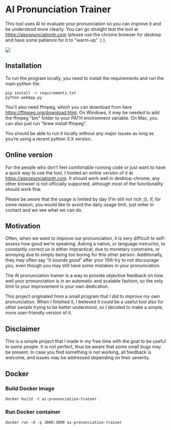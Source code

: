 
# AI Pronunciation Trainer 
This tool uses AI to evaluate your pronunciation so you can improve it and be understood more clearly. You can go straight test the tool at https://aipronunciationtr.com (please use the chrome browser for desktop and have some patience for it to "warm-up" :) ). 

![](images/MainScreen.jpg)

## Installation 
To run the program locally, you need to install the requirements and run the main python file:
```
pip install -r requirements.txt
python webApp.py
```
You'll also need ffmpeg, which you can download from here https://ffmpeg.org/download.html. On Windows, it may be needed to add the ffmpeg "bin" folder to your PATH environment variable. On Mac, you can also just run "brew install ffmpeg".

You should be able to run it locally without any major issues as long as you’re using a recent python 3.X version.  

## Online version
For the people who don’t feel comfortable running code or just want to have a quick way to use the tool, I hosted an online version of it at https://aipronunciationtr.com. It should work well in desktop-chrome, any other browser is not officially supported, although most of the functionality should work fine. 
 
Please be aware that the usage is limited by day (I’m still not rich ;)). If, for some reason, you would like to avoid the daily usage limit, just enter in contact and we see what we can do. 

## Motivation

Often, when we want to improve our pronunciation, it is very difficult to self-assess how good we’re speaking. Asking a native, or language instructor, to constantly correct us is either impractical, due to monetary constrains, or annoying due to simply being too boring for this other person. Additionally, they may often say “it sounds good” after your 10th try to not discourage you, even though you may still have some mistakes in your pronunciation. 

The AI pronunciation trainer is a way to provide objective feedback on how well your pronunciation is in an automatic and scalable fashion, so the only limit to your improvement is your own dedication. 

This project originated from a small program that I did to improve my own pronunciation.  When I finished it, I believed it could be a useful tool also for other people trying to be better understood, so I decided to make a simple, more user-friendly version of it. 

## Disclaimer 
This is a simple project that I made in my free time with the goal to be useful to some people. It is not perfect, thus be aware that some small bugs may be present. In case you find something is not working, all feedback is welcome, and issues may be addressed depending on their severity.

## Docker

### Build Docker image
```
docker build -t ai-pronunciation-trainer .
```

### Run Docker container
```
docker run -d -p 3000:3000 ai-pronunciation-trainer
```
